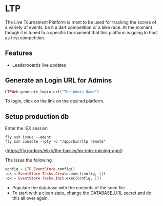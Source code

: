 # LTP
The Live Tournament Platform is ment to be used for tracking the scores of a variety
of events, be it a dart competition or a bike race. At the moment though it is tuned
to a specific tournament that this platform is going to host as first competition.

## Features
* Leaderboards live updates

## Generate an Login URL for Admins
```elixir
LTPWeb.generate_login_url("The Admin Name")
```
To login, click on the link on the desired platform.

## Setup production db
Enter the IEX session
```
fly ssh issue --agent
fly ssh console --pty -C "/app/bin/ltp remote"
```
(https://fly.io/docs/elixir/the-basics/iex-into-running-app/)

The issue the following
```elixir
config = LTP.EventStore.config()
:ok = EventStore.Tasks.Create.exec(config, [])
:ok = EventStore.Tasks.Init.exec(config, [])
```

* Populate the database with the contents of the seed file.
* To start with a clean state, change the DATABASE_URL secret and do this all over again.
